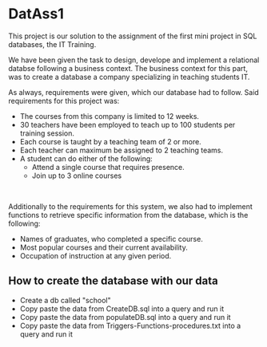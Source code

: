 # DatAss1

This project is our solution to the assignment of the first mini project in SQL databases, the IT Training.

We have been given the task to design, develope and implement a relational databse following a business context. The business context for this part, was to create a database a company specializing in teaching students IT.

As always, requirements were given, which our database had to follow.
Said requirements for this project was:
- The courses from this company is limited to 12 weeks.
- 30 teachers have been employed to teach up to 100 students per training session.
- Each course is taught by a teaching team of 2 or more.
- Each teacher can maximum be assigned to 2 teaching teams.
- A student can do either of the following:
  - Attend a single course that requires presence.
  - Join up to 3 online courses

<br>

Additionally to the requirements for this system, we also had to implement functions to retrieve specific information from the database, which is the following:
- Names of graduates, who completed a specific course.
- Most popular courses and their current availability.
- Occupation of instruction at any given period.


## How to create the database with our data
- Create a db called "school" 
- Copy paste the data from CreateDB.sql into a query and run it
- Copy paste the data from populateDB.sql into a query and run it
- Copy paste the data from Triggers-Functions-procedures.txt into a query and run it
